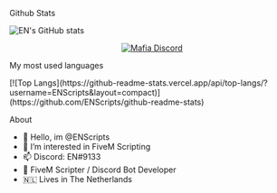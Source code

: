 
Github Stats


![EN's GitHub stats](https://github-readme-stats.vercel.app/api?username=ENScripts&show_icons=true&theme=dracula)

  <p align="center">
    <a href="https://discord.com/users/822065286109724743">
        <img title="Mafia Discord" alt="Mafia Discord" src="https://discord.c99.nl/widget/theme-2/822065286109724743.png"/>
    </a>
</p>


My most used languages

<p align = "left">
    [![Top Langs](https://github-readme-stats.vercel.app/api/top-langs/?username=ENScripts&layout=compact)](https://github.com/ENScripts/github-readme-stats)
</p>

About 
- 👋 Hello, im @ENScripts
- 👀 I’m interested in FiveM Scripting
- 📫 Discord: EN#9133
- 👋 FiveM Scripter / Discord Bot Developer
- 🇳🇱 Lives in The Netherlands



